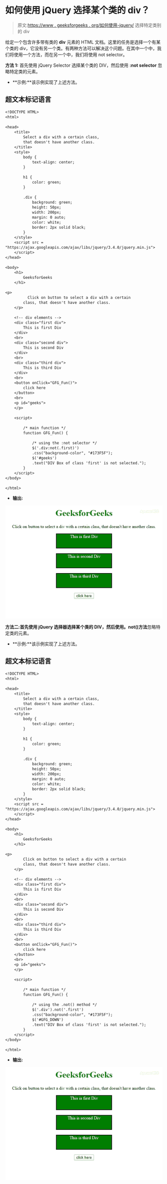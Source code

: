 # 如何使用 jQuery 选择某个类的 div？

> 原文:[https://www . geeksforgeeks . org/如何使用-jquery/](https://www.geeksforgeeks.org/how-to-select-a-div-with-a-certain-class-using-jquery/) 选择特定类别的 div

给定一个包含许多带有类的 **div** 元素的 HTML 文档。这里的任务是选择一个有某个类的 div，它没有另一个类。有两种方法可以解决这个问题。在其中一个中，我们将使用一个方法，而在另一个中，我们将使用 not selector。

**方法 1:** 首先使用 jQuery Selector 选择某个类的 DIV，然后使用 **:not selector** 忽略特定类的元素。

*   **示例:**该示例实现了上述方法。

## 超文本标记语言

```
<!DOCTYPE HTML>
<html>

<head>
    <title>
        Select a div with a certain class,
        that doesn't have another class.
    </title>
    <style>
        body {
            text-align: center;
        }

        h1 {
            color: green;
        }

        .div {
            background: green;
            height: 50px;
            width: 200px;
            margin: 0 auto;
            color: white;
            border: 2px solid black;
        }
    </style>
    <script src =
"https://ajax.googleapis.com/ajax/libs/jquery/3.4.0/jquery.min.js">
    </script>
</head>

<body>
    <h1>
        GeeksforGeeks
    </h1>

<p>
          Click on button to select a div with a certain
        class, that doesn't have another class.
    </p>

    <!-- div elements -->
    <div class="first div">
        This is first Div
    </div>
    <br>
    <div class="second div">
        This is second Div
    </div>
    <br>
    <div class="third div">
        This is third Div
    </div>
    <br>
    <button onClick="GFG_Fun()">
        click here
    </button>
    <br>
    <p id="geeks">
    </p>

    <script>

        /* main function */
        function GFG_Fun() {

            /* using the :not selector */
            $('.div:not(.first)')
            .css("background-color", "#173F5F");
            $('#geeks')
            .text("DIV Box of class 'first' is not selected.");
        }
    </script>
</body>

</html>
```

*   **输出:**

![](img/9f1fc15a3819d94516bb17f8499bff84.png)

**方法二:**首先使用 jQuery 选择器选择某个类的 DIV，然后使用**。not()方法**忽略特定类的元素。

*   **示例:**该示例实现了上述方法。

## 超文本标记语言

```
<!DOCTYPE HTML>
<html>

<head>
    <title>
        Select a div with a certain class,
        that doesn't have another class.
    </title>
    <style>
        body {
            text-align: center;
        }

        h1 {
            color: green;
        }

        .div {
            background: green;
            height: 50px;
            width: 200px;
            margin: 0 auto;
            color: white;
            border: 2px solid black;
        }
    </style>
    <script src =
"https://ajax.googleapis.com/ajax/libs/jquery/3.4.0/jquery.min.js">
    </script>
</head>

<body>
    <h1>
        GeeksforGeeks
    </h1>

<p>
        Click on button to select a div with a certain
        class, that doesn't have another class.
    </p>

    <!-- div elements -->
    <div class="first div">
        This is first Div
    </div>
    <br>
    <div class="second div">
        This is second Div
    </div>
    <br>
    <div class="third div">
        This is third Div
    </div>
    <br>
    <button onClick="GFG_Fun()">
        click here
    </button>
    <br>
    <p id="geeks">
    </p>

    <script>

        /* main function */
        function GFG_Fun() {

            /* using the .not() method */
            $('.div').not('.first')
            .css("background-color", "#173F5F");
            $('#GFG_DOWN')
            .text("DIV Box of class 'first' is not selected.");
        }
    </script>
</body>

</html>                   
```

*   **输出:**

![](img/9f1fc15a3819d94516bb17f8499bff84.png)